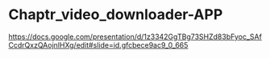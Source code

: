 # Chaptr_video_downloader-APP


https://docs.google.com/presentation/d/1z3342GgTBg73SHZd83bFyoc_SAfCcdrQxzQAojnlHXg/edit#slide=id.gfcbece9ac9_0_665
